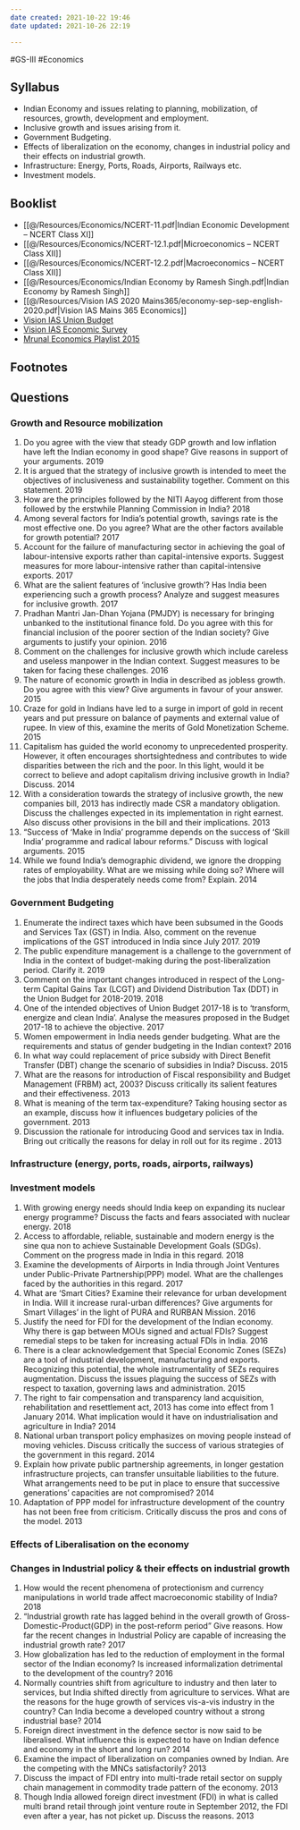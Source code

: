 ```yaml
---
date created: 2021-10-22 19:46
date updated: 2021-10-26 22:19

---
```


#GS-III #Economics

## Syllabus

- Indian Economy and issues relating to planning, mobilization, of resources, growth, development and employment.
- Inclusive growth and issues arising from it.
- Government Budgeting.
- Effects of liberalization on the economy, changes in industrial policy and their effects on industrial growth.
- Infrastructure: Energy, Ports, Roads, Airports, Railways etc.
- Investment models.

## Booklist

- [[@/Resources/Economics/NCERT-11.pdf|Indian Economic Development – NCERT Class XI]]
- [[@/Resources/Economics/NCERT-12.1.pdf|Microeconomics – NCERT Class XII]]
- [[@/Resources/Economics/NCERT-12.2.pdf|Macroeconomics – NCERT Class XII]]
- [[@/Resources/Economics/Indian Economy by Ramesh Singh.pdf|Indian Economy by Ramesh Singh]]
- [[@/Resources/Vision IAS 2020 Mains365/economy-sep-sep-english-2020.pdf|Vision IAS Mains 365 Economics]]
- [Vision IAS Union Budget](http://www.visionias.in/resources/all_programs.php?c=budget)
- [Vision IAS Economic Survey](http://www.visionias.in/resources/all_programs.php?c=economic_survey)
- [Mrunal Economics Playlist 2015](https://youtube.com/playlist?list=PLAMBum9_RkuPPGvD7HI9wfsDSxWwJYz94)

## Footnotes

## Questions

### Growth and Resource mobilization

1. Do you agree with the view that steady GDP growth and low inflation have left the Indian economy in good shape? Give reasons in support of your arguments.  2019
2. It is argued that the strategy of inclusive growth is intended to meet the objectives of inclusiveness and sustainability together. Comment on this statement.  2019
3. How are the principles followed by the NITI Aayog different from those followed by the erstwhile Planning Commission in India? 2018
4. Among several factors for India’s potential growth, savings rate is the most effective one. Do you agree? What are the other factors available for growth potential? 2017
5. Account for the failure of manufacturing sector in achieving the goal of labour-intensive exports rather than capital-intensive exports. Suggest measures for more labour-intensive rather than capital-intensive exports. 2017
6. What are the salient features of ‘inclusive growth’? Has India been experiencing such a growth process? Analyze and suggest measures for inclusive growth. 2017
7. Pradhan Mantri Jan-Dhan Yojana (PMJDY) is necessary for bringing unbanked to the institutional finance fold. Do you agree with this for financial inclusion of the poorer section of the Indian society? Give arguments to justify your opinion. 2016
8. Comment on the challenges for inclusive growth which include careless and useless manpower in the Indian context. Suggest measures to be taken for facing these challenges. 2016
9. The nature of economic growth in India in described as jobless growth. Do you agree with this view? Give arguments in favour of your answer. 2015
10. Craze for gold in Indians have led to a surge in import of gold in recent years and put pressure on balance of payments and external value of rupee. In view of this, examine the merits of Gold Monetization Scheme. 2015
11. Capitalism has guided the world economy to unprecedented prosperity. However, it often encourages shortsightedness and contributes to wide disparities between the rich and the poor. In this light, would it be correct to believe and adopt capitalism driving inclusive growth in India? Discuss. 2014
12. With a consideration towards the strategy of inclusive growth, the new companies bill, 2013 has indirectly made CSR a mandatory obligation. Discuss the challenges expected in its implementation in right earnest. Also discuss other provisions in the bill and their implications. 2013
13. “Success of ‘Make in India’ programme depends on the success of ‘Skill India’ programme and radical labour reforms.” Discuss with logical arguments. 2015
14. While we found India’s demographic dividend, we ignore the dropping rates of employability. What are we missing while doing so? Where will the jobs that India desperately needs come from? Explain. 2014

### Government Budgeting

1. Enumerate the indirect taxes which have been subsumed in the Goods and Services Tax (GST) in India. Also, comment on the revenue implications of the GST introduced in India since July 2017.  2019
2. The public expenditure management is a challenge to the government of India in the context of budget-making during the post-liberalization period. Clarify it.  2019
3. Comment on the important changes introduced in respect of the Long-term Capital Gains Tax (LCGT) and Dividend Distribution Tax (DDT) in the Union Budget for 2018-2019. 2018
4. One of the intended objectives of Union Budget 2017-18 is to ‘transform, energize and clean India’. Analyse the measures proposed in the Budget 2017-18 to achieve the objective. 2017
5. Women empowerment in India needs gender budgeting. What are the requirements and status of gender budgeting in the Indian context? 2016
6. In what way could replacement of price subsidy with Direct Benefit Transfer (DBT) change the scenario of subsidies in India? Discuss. 2015
7. What are the reasons for introduction of Fiscal responsibility and Budget Management (FRBM) act, 2003? Discuss critically its salient features and their effectiveness. 2013
8. What is meaning of the term tax-expenditure? Taking housing sector as an example, discuss how it influences budgetary policies of the government. 2013
9. Discussion the rationale for introducing Good and services tax in India. Bring out critically the reasons for delay in roll out for its regime . 2013

### Infrastructure (energy, ports, roads, airports, railways)

### Investment models

1. With growing energy needs should India keep on expanding its nuclear energy programme? Discuss the facts and fears associated with nuclear energy. 2018
2. Access to affordable, reliable, sustainable and modern energy is the sine qua non to achieve Sustainable Development Goals (SDGs). Comment on the progress made in India in this regard. 2018
3. Examine the developments of Airports in India through Joint Ventures under Public-Private Partnership(PPP) model. What are the challenges faced by the authorities in this regard. 2017
4. What are ‘Smart Cities? Examine their relevance for urban development in India. Will it increase rural-urban differences? Give arguments for Smart Villages’ in the light of PURA and RURBAN Mission. 2016
5. Justify the need for FDI for the development of the Indian economy. Why there is gap between MOUs signed and actual FDIs? Suggest remedial steps to be taken for increasing actual FDIs in India. 2016
6. There is a clear acknowledgement that Special Economic Zones (SEZs) are a tool of industrial development, manufacturing and exports. Recognizing this potential, the whole instrumentality of SEZs requires augmentation. Discuss the issues plaguing the success of SEZs with respect to taxation, governing laws and administration. 2015
7. The right to fair compensation and transparency land acquisition, rehabilitation and resettlement act, 2013 has come into effect from 1 January 2014. What implication would it have on industrialisation and agriculture in India? 2014
8. National urban transport policy emphasizes on moving people instead of moving vehicles. Discuss critically the success of various strategies of the government in this regard. 2014
9. Explain how private public partnership agreements, in longer gestation infrastructure projects, can transfer unsuitable liabilities to the future. What arrangements need to be put in place to ensure that successive generations’ capacities are not compromised? 2014
10. Adaptation of PPP model for infrastructure development of the country has not been free from criticism. Critically discuss the pros and cons of the model. 2013

### Effects of Liberalisation on the economy

### Changes in Industrial policy & their effects on industrial growth

1. How would the recent phenomena of protectionism and currency manipulations in world trade affect macroeconomic stability of India? 2018
2. “Industrial growth rate has lagged behind in the overall growth of Gross-Domestic-Product(GDP) in the post-reform period” Give reasons. How far the recent changes in Industrial Policy are capable of increasing the industrial growth rate? 2017
3. How globalization has led to the reduction of employment in the formal sector of the Indian economy? Is increased informalization detrimental to the development of the country? 2016
4. Normally countries shift from agriculture to industry and then later to services, but India shifted directly from agriculture to services. What are the reasons for the huge growth of services vis-a-vis industry in the country? Can India become a developed country without a strong industrial base? 2014
5. Foreign direct investment in the defence sector is now said to be liberalised. What influence this is expected to have on Indian defence and economy in the short and long run? 2014
6. Examine the impact of liberalization on companies owned by Indian. Are the competing with the MNCs satisfactorily? 2013
7. Discuss the impact of FDI entry into multi-trade retail sector on supply chain management in commodity trade pattern of the economy. 2013
8. Though India allowed foreign direct investment (FDI) in what is called multi brand retail through joint venture route in September 2012, the FDI even after a year, has not picket up. Discuss the reasons. 2013
